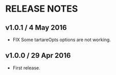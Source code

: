 # RELEASE NOTES

## v1.0.1 / 4 May 2016
* FIX Some tartareOpts options are not working.

## v1.0.0 / 29 Apr 2016
* First release.
